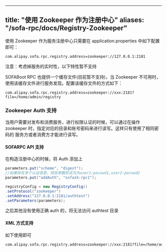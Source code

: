 
---
title: "使用 Zookeeper 作为注册中心"
aliases: "/sofa-rpc/docs/Registry-Zookeeper"
---


使用 Zookeeper 作为服务注册中心只需要在 application.properties 中如下配置即可：
```plain
com.alipay.sofa.rpc.registry.address=zookeeper://127.0.0.1:2181
```

注意：考虑掉服务的实时性，以下特性暂不支持

SOFABoot RPC 也提供一个缓存文件(目前暂不支持)，当 Zookeeper 不可用时，使用该缓存文件进行服务发现。配置该缓存文件的方式如下：
```plain
com.alipay.sofa.rpc.registry.address=zookeeper://xxx:2181?file=/home/admin/registry
```


### Zookeeper Auth 支持

当用户需要对发布和消费服务，进行权限认证的时候，可以通过在操作 zookeeper 时，指定对应的目录和账号密码来进行读写。这样只有使用了相同密码的
服务方或者消费方才能进行读写。


#### SOFARPC API 支持

在构造注册中心的时候，将 Auth 添加上

```java
parameters.put("scheme", "digest");
//如果存在多个认证信息，则在参数形式为为user1:passwd1,user2:passwd2
parameters.put("addAuth", "sofazk:rpc1");

registryConfig = new RegistryConfig()
.setProtocol("zookeeper")
.setAddress("127.0.0.1:2181/authtest")
.setParameters(parameters);
```

之后其他没有使用正确 auth 的，将无法访问 authtest 目录


#### XML 方式支持

如下使用即可
```xml
com.alipay.sofa.rpc.registry.address=zookeeper://xxx:2181?file=/home/admin/registry&scheme=digest&addAuth=sofazk:rpc1
```
